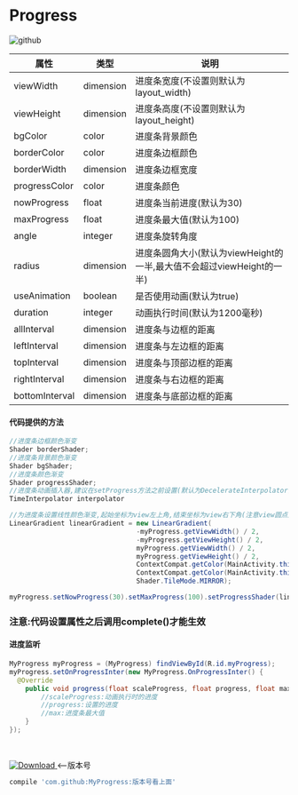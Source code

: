# Progress
![github](https://github.com/zhongruiAndroid/Progress/blob/master/app/src/main/res/drawable/demo.gif "github")  


| 属性           | 类型      | 说明                                                                  |
|----------------|-----------|-----------------------------------------------------------------------|
| viewWidth      | dimension | 进度条宽度(不设置则默认为layout_width)                                |
| viewHeight     | dimension | 进度条高度(不设置则默认为layout_height)                               |
| bgColor        | color     | 进度条背景颜色                                                        |
| borderColor    | color     | 进度条边框颜色                                                        |
| borderWidth    | dimension | 进度条边框宽度                                                        |
| progressColor  | color     | 进度条颜色                                                            |
| nowProgress       | float   | 进度条当前进度(默认为30)                                              |
| maxProgress    | float   | 进度条最大值(默认为100)                                               |
| angle          | integer   | 进度条旋转角度                                                        |
| radius         | dimension | 进度条圆角大小(默认为viewHeight的一半,最大值不会超过viewHeight的一半) |
| useAnimation   | boolean   | 是否使用动画(默认为true)                                              |
| duration       | integer   | 动画执行时间(默认为1200毫秒)                                          |
| allInterval    | dimension | 进度条与边框的距离                                                    |
| leftInterval   | dimension | 进度条与左边框的距离                                                  |
| topInterval    | dimension | 进度条与顶部边框的距离                                                |
| rightInterval  | dimension | 进度条与右边框的距离                                                  |
| bottomInterval | dimension | 进度条与底部边框的距离                                                |


#### 代码提供的方法
```java
//进度条边框颜色渐变
Shader borderShader;
//进度条背景颜色渐变
Shader bgShader;
//进度条颜色渐变
Shader progressShader;
//进度条动画插入器,建议在setProgress方法之前设置(默认为DecelerateInterpolator)
TimeInterpolator interpolator

//为进度条设置线性颜色渐变,起始坐标为view左上角,结束坐标为view右下角(注意view圆点坐标在view中心)
LinearGradient linearGradient = new LinearGradient(
                                -myProgress.getViewWidth() / 2,
                                -myProgress.getViewHeight() / 2, 
                                myProgress.getViewWidth() / 2, 
                                myProgress.getViewHeight() / 2,
                                ContextCompat.getColor(MainActivity.this, R.color.green),
                                ContextCompat.getColor(MainActivity.this, R.color.blue),
                                Shader.TileMode.MIRROR);

myProgress.setNowProgress(30).setMaxProgress(100).setProgressShader(linearGradient).complete();
```
### 注意:代码设置属性之后调用complete()才能生效
#### 进度监听
```java
MyProgress myProgress = (MyProgress) findViewById(R.id.myProgress);
myProgress.setOnProgressInter(new MyProgress.OnProgressInter() {
  @Override
    public void progress(float scaleProgress, float progress, float max) {
        //scaleProgress:动画执行时的进度
        //progress:设置的进度
        //max:进度条最大值
    }
});
```  

<br/> 

[ ![Download](https://api.bintray.com/packages/zhongrui/mylibrary/MyProgress/images/download.svg) ](https://bintray.com/zhongrui/mylibrary/MyProgress/_latestVersion)<--版本号
<br/> 
```gradle
compile 'com.github:MyProgress:版本号看上面'
```
